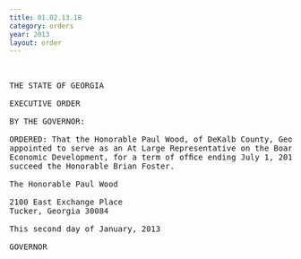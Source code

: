 ```yaml
---
title: 01.02.13.18
category: orders
year: 2013
layout: order
---
```


<pre> 

THE STATE OF GEORGIA

EXECUTIVE ORDER

BY THE GOVERNOR:

ORDERED: That the Honorable Paul Wood, of DeKalb County, Georgia, is
appointed to serve as an At Large Representative on the Board of
Economic Development, for a term of ofﬁce ending July 1, 2017, to
succeed the Honorable Brian Foster.

The Honorable Paul Wood

2100 East Exchange Place
Tucker, Georgia 30084

This second day of January, 2013

GOVERNOR

</pre>
